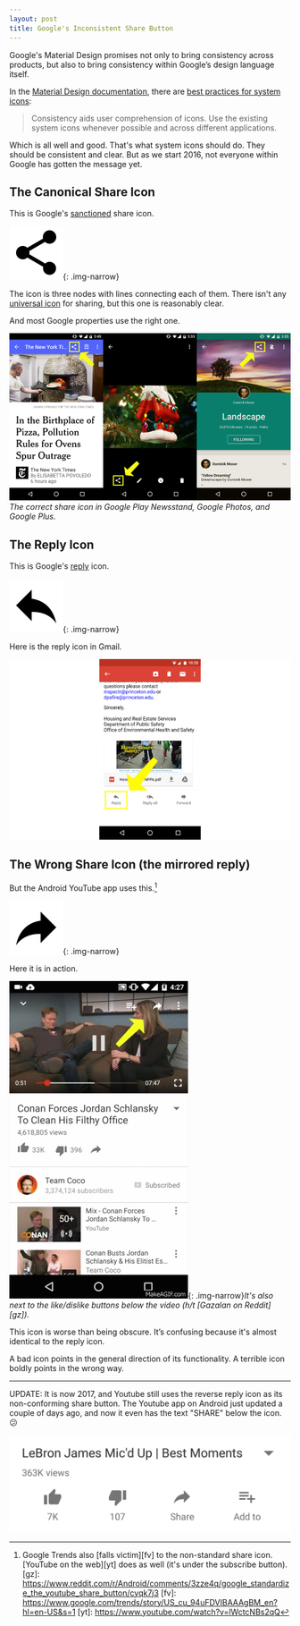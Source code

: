 ```yaml
---
layout: post
title: Google's Inconsistent Share Button
---
```


Google's Material Design promises not only to bring consistency across products, but also to bring consistency within Google’s design language itself.

In the [Material Design documentation][MD doc], there are [best practices for system icons][bp]:

> Consistency aids user comprehension of icons. Use the existing system icons whenever possible and across different applications.

Which is all well and good. That's what system icons should do. They should be consistent and clear. But as we start 2016, not everyone within Google has gotten the message yet.

[MD doc]: https://www.google.com/design/spec/material-design/introduction.html
[bp]: https://www.google.com/design/spec/style/icons.html#icons-system-icons

## The Canonical Share Icon

This is Google's [sanctioned][sanctioned] share icon.

![Canonical Share Button](/assets/2015/01/ic_share_black_24dp.png){: .img-narrow}

The icon is three nodes with lines connecting each of them. There isn't any [universal icon][ui] for sharing, but this one is reasonably clear.

And most Google properties use the right one.

![share-buttons-irl.png](/assets/2015/01/share-buttons-irl.png)*The correct share icon in Google Play Newsstand, Google Photos, and Google Plus.*

[sanctioned]: https://design.google.com/icons/#ic_share
[ui]: http://www.fastcodesign.com/3031872/why-isnt-there-a-standard-share-button

## The Reply Icon

This is Google's [reply][r] icon.

![share-buttons-irl.png](/assets/2015/01/ic_reply_black_24dp.png){: .img-narrow}

Here is the reply icon in Gmail.

![Gmail Screenshot.png](/assets/2015/01/gmail-screenshot.png)

[r]: https://design.google.com/icons/#ic_reply

## The Wrong Share Icon (the mirrored reply)

But the Android YouTube app uses this.[^1]

![Wrong Share Button](/assets/2015/01/ic_reply_black_24dp_flipped.png){: .img-narrow}

Here it is in action.

![Youtube Share Button](/assets/2015/01/loop.gif){: .img-narrow}*It's also next to the like/dislike buttons below the video (h/t [Gazalan on Reddit][gz]).*

This icon is worse than being obscure. It’s confusing because it's almost identical to the reply icon.

A bad icon points in the general direction of its functionality. A terrible icon boldly points in the wrong way.

<hr>

UPDATE: It is now 2017, and Youtube still uses the reverse reply icon as its non-conforming share button. The Youtube app on Android just updated a couple of days ago, and now it even has the text "SHARE" below the icon. 😕

![Still the wrong share button](/assets/2017/02/2017_wrong_share_button_youtube.png)

[^1]: Google Trends also [falls victim][fv] to the non-standard share icon. [YouTube on the web][yt] does as well (it's under the subscribe button).
[gz]: https://www.reddit.com/r/Android/comments/3zze4q/google_standardize_the_youtube_share_button/cyqk7j3
[fv]: https://www.google.com/trends/story/US_cu_94uFDVIBAAAgBM_en?hl=en-US&s=1
[yt]: https://www.youtube.com/watch?v=lWctcNBs2qQ
